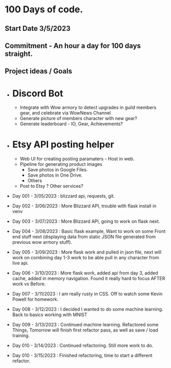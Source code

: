 # 100 Days of code.

## Start Date 3/5/2023
## Commitment - An hour a day for 100 days straight.


## Project ideas / Goals

- # Discord Bot 
  - Integrate with Wow armory to detect upgrades in guild members gear, and celebrate via WowNews Channel
  - Generate picture of members character with new gear?
  - Generate leaderboard - IO, Gear, Achievements?

- # Etsy API posting helper
  - Web UI for creating posting paramaters - Host in web. 
  - Pipeline for generating product images
    - Save photos in Google Files.
    - Save photos in One Drive.
    - Others
  - Post to Etsy ? Other services?


- Day 001 - 3/05/2023 : blizzard api, requests, git. 
- Day 002 - 3/06/2023 : More Blizzard API, trouble with flask install in venv
- Day 003 - 3/07/2023 : More Blizzard API, going to work on flask next. 
- Day 004 - 3/08/2023 : Basic flask example, Want to work on some Front end stuff next (displaying data from static JSON file generated from previous wow armory stuff).
- Day 005 - 3/09/2023 : More flask work and pulled in json file, next will work on combining day 1-3 work to be able pull in any character from live api.
- Day 006 - 3/10/2023 : More flask work, added api from day 3, added cache, added in memory navigation. Found it really hard to focus AFTER work vs Before. 
- Day 007 - 3/11/2023 : I am really rusty in CSS. Off to watch some Kevin Powell for homework.
- Day 008 - 3/12/2023 : I decided I wanted to do some machine learning. Back to basics working with MNIST 
- Day 009 - 3/13/2023 : Continued machine learning. Refactored some Things, Tomorrow will finish first refactor pass, as well as save / load training.
- Day 010 - 3/14/2023 : Continued refactoring. Still more work to do.
- Day 010 - 3/15/2023 : Finished refactoring, time to start a different refactor.